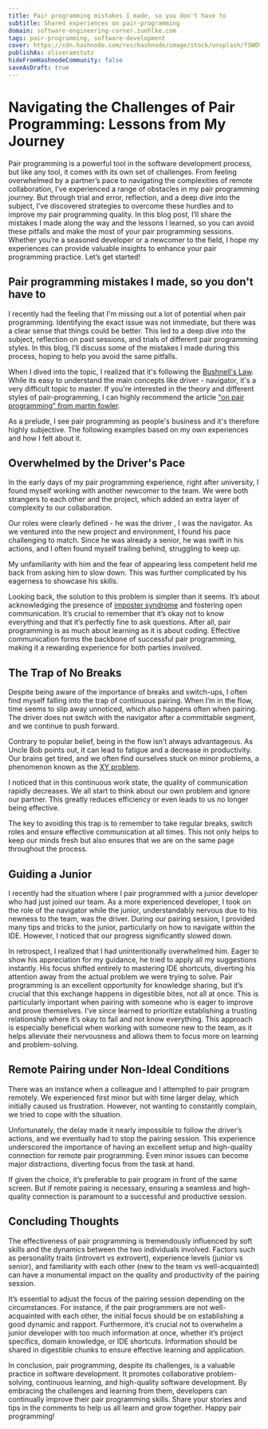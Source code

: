 ```yaml
---
title: Pair programming mistakes I made, so you don't have to
subtitle: Shared experiences on pair-programming
domain: software-engineering-corner.zuehlke.com
tags: pair-programming, software-development
cover: https://cdn.hashnode.com/res/hashnode/image/stock/unsplash/fSWOVc3e06w/upload/b8bb957592200affccfa861c7e85d67c.jpeg?w=1600&h=840&fit=crop&crop=entropy&auto=compress,format&format=webp
publishAs: oliveramstutz
hideFromHashnodeCommunity: false
saveAsDraft: true
---
```



# Navigating the Challenges of Pair Programming: Lessons from My Journey

Pair programming is a powerful tool in the software development process, but like any tool, it comes with its own set of challenges. 
From feeling overwhelmed by a partner’s pace to navigating the complexities of remote collaboration, I’ve experienced a range of obstacles in my pair programming journey. 
But through trial and error, reflection, and a deep dive into the subject, I’ve discovered strategies to overcome these hurdles and to improve my pair programming quality. 
In this blog post, I’ll share the mistakes I made along the way and the lessons I learned, so you can avoid these pitfalls and make the most of your pair programming sessions. 
Whether you’re a seasoned developer or a newcomer to the field, I hope my experiences can provide valuable insights to enhance your pair programming practice.
Let’s get started!


## Pair programming mistakes I made, so you don't have to
I recently had the feeling that I'm missing out a lot of potential when pair programming.
Identifying the exact issue was not immediate, but there was a clear sense that things could be better. 
This led to a deep dive into the subject, reflection on past sessions, and trials of different pair programming styles.
In this blog, I’ll discuss some of the mistakes I made during this process, hoping to help you avoid the same pitfalls.

When I dived into the topic, I realized that it's following the [Bushnell's Law](https://en.wikipedia.org/wiki/Bushnell%27s_Law).
While its easy to understand the main concepts like driver - navigator, it's a very difficult topic to master.
If you're interested in the theory and different styles of pair-programming, I can highly recommend the article ["on pair programming" from martin fowler](https://martinfowler.com/articles/on-pair-programming.html). 

As a prelude, I see pair programming as people's business and it's therefore highly subjective.
The following examples based on my own experiences and how I felt about it. 


## Overwhelmed by the Driver's Pace
In the early days of my pair programming experience, right after university, I found myself working with another newcomer to the team.
We were both strangers to each other and the project, which added an extra layer of complexity to our collaboration.

Our roles were clearly defined - he was the driver , I was the navigator.
As we ventured into the new project and environment, I found his pace challenging to match.
Since he was already a senior, he was swift in his actions, and I often found myself trailing behind, struggling to keep up.

My unfamiliarity with him and the fear of appearing less competent held me back from asking him to slow down.
This was further complicated by his eagerness to showcase his skills.

Looking back, the solution to this problem is simpler than it seems.
It’s about acknowledging the presence of [imposter syndrome](https://en.wikipedia.org/wiki/Impostor_syndrome) and fostering open communication.
It’s crucial to remember that it’s okay not to know everything and that it’s perfectly fine to ask questions.
After all, pair programming is as much about learning as it is about coding.
Effective communication forms the backbone of successful pair programming, making it a rewarding experience for both parties involved.

## The Trap of No Breaks
Despite being aware of the importance of breaks and switch-ups, I often find myself falling into the trap of continuous pairing. 
When I’m in the flow, time seems to slip away unnoticed, which also happens often when pairing.
The driver does not switch with the navigator after a committable segment, and we continue to push forward.

Contrary to popular belief, being in the flow isn’t always advantageous. 
As Uncle Bob points out, it can lead to fatigue and a decrease in productivity. 
Our brains get tired, and we often find ourselves stuck on minor problems, a phenomenon known as the [XY problem](https://en.wikipedia.org/wiki/XY_problem).

I noticed that in this continuous work state, the quality of communication rapidly decreases.
We all start to think about our own problem and ignore our partner. 
This greatly reduces efficiency or even leads to us no longer being effective.

The key to avoiding this trap is to remember to take regular breaks, switch roles and ensure effective communication at all times. 
This not only helps to keep our minds fresh but also ensures that we are on the same page throughout the process.

## Guiding a Junior
I recently had the situation where I pair programmed with a junior developer who had just joined our team.
As a more experienced developer, I took on the role of the navigator while the junior, understandably nervous due to his newness to the team, was the driver.
During our pairing session, I provided many tips and tricks to the junior, particularly on how to navigate within the IDE.
However, I noticed that our progress significantly slowed down.

In retrospect, I realized that I had unintentionally overwhelmed him. 
Eager to show his appreciation for my guidance, he tried to apply all my suggestions instantly. 
His focus shifted entirely to mastering IDE shortcuts, diverting his attention away from the actual problem we were trying to solve.
Pair programming is an excellent opportunity for knowledge sharing, but it’s crucial that this exchange happens in digestible bites, not all at once. 
This is particularly important when pairing with someone who is eager to improve and prove themselves.
I’ve since learned to prioritize establishing a trusting relationship where it’s okay to fail and not know everything.
This approach is especially beneficial when working with someone new to the team, as it helps alleviate their nervousness and allows them to focus more on learning and problem-solving.


## Remote Pairing under Non-Ideal Conditions
There was an instance when a colleague and I attempted to pair program remotely. 
We experienced first minor but with time larger delay, which initially caused us frustration. 
However, not wanting to constantly complain, we tried to cope with the situation.

Unfortunately, the delay made it nearly impossible to follow the driver’s actions, and we eventually had to stop the pairing session. 
This experience underscored the importance of having an excellent setup and high-quality connection for remote pair programming. 
Even minor issues can become major distractions, diverting focus from the task at hand.

If given the choice, it’s preferable to pair program in front of the same screen. 
But if remote pairing is necessary, ensuring a seamless and high-quality connection is paramount to a successful and productive session.


## Concluding Thoughts
The effectiveness of pair programming is tremendously influenced by soft skills and the dynamics between the two individuals involved. 
Factors such as personality traits (introvert vs extrovert), experience levels (junior vs senior), and familiarity with 
each other (new to the team vs well-acquainted) can have a monumental impact on the quality and productivity of the pairing session.

It’s essential to adjust the focus of the pairing session depending on the circumstances. 
For instance, if the pair programmers are not well-acquainted with each other, the initial focus should be on establishing a good dynamic and rapport.
Furthermore, it’s crucial not to overwhelm a junior developer with too much information at once, whether it’s project specifics, domain knowledge, or IDE shortcuts. 
Information should be shared in digestible chunks to ensure effective learning and application.

In conclusion, pair programming, despite its challenges, is a valuable practice in software development. 
It promotes collaborative problem-solving, continuous learning, and high-quality software development. 
By embracing the challenges and learning from them, developers can continually improve their pair programming skills.
Share your stories and tips in the comments to help us all learn and grow together.
Happy pair programming!